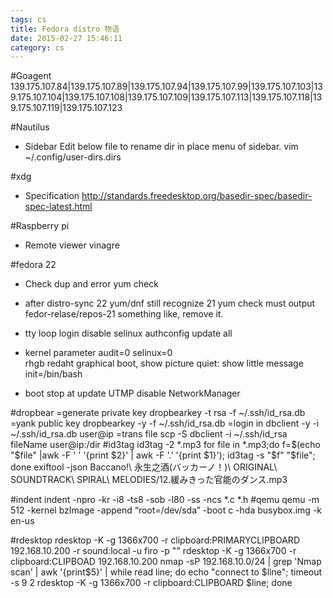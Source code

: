 ```yaml
---
tags: cs
title: Fedora distro 物语
date: 2015-02-27 15:46:11
category: cs
---
```


#Goagent
139.175.107.84|139.175.107.89|139.175.107.94|139.175.107.99|139.175.107.103|139.175.107.104|139.175.107.108|139.175.107.109|139.175.107.113|139.175.107.118|139.175.107.119|139.175.107.123

#Nautilus
* Sidebar
Edit below file to rename dir in place menu of sidebar.
vim ~/.config/user-dirs.dirs


#xdg 
* Specification
http://standards.freedesktop.org/basedir-spec/basedir-spec-latest.html

#Raspberry pi

* Remote viewer
vinagre

#fedora 22
* Check dup and error
yum check

* after distro-sync 22 yum/dnf still recognize 21
yum check must output fedor-relase/repos-21 something like, remove it.

* tty loop login
disable selinux
authconfig update all

* kernel parameter
audit=0 selinux=0  
rhgb  redaht graphical boot, show picture
quiet: show little message
init=/bin/bash

* boot stop at update UTMP
disable NetworkManager


#dropbear
=generate private key
dropbearkey -t rsa -f ~/.ssh/id_rsa.db
=yank public key
dropbearkey -y -f ~/.ssh/id_rsa.db
=login in
dbclient -y -i ~/.ssh/id_rsa.db user@ip
=trans file
scp -S dbclient -i ~/.ssh/id_rsa fileName user@ip:/dir
#id3tag
id3tag -2 *.mp3
for file in *.mp3;do f=$(echo "$file" |awk -F ' ' '{print $2}' | awk -F '.' '{print $1}'); id3tag -s "$f" "$file";  done
exiftool -json Baccano\!\ 永生之酒\(バッカーノ！\)\ ORIGINAL\ SOUNDTRACK\ SPIRAL\ MELODIES/12.緩みきった官能のダンス.mp3

#indent
indent -npro -kr -i8 -ts8 -sob -l80 -ss -ncs *.c *.h
#qemu
qemu -m 512 -kernel bzImage -append “root=/dev/sda” -boot c -hda busybox.img -k en-us

#rdesktop
rdesktop -K -g 1366x700 -r clipboard:PRIMARYCLIPBOARD 192.168.10.200 -r sound:local -u firo -p ""
rdesktop -K -g 1366x700 -r clipboard:CLIPBOAD 192.168.10.200
nmap  -sP 192.168.10.0/24  | grep 'Nmap scan' | awk '{print$5}' | while read line; do echo "connect to $line";  timeout -s 9 2 rdesktop -K -g 1366x700 -r clipboard:CLIPBOARD $line; done
